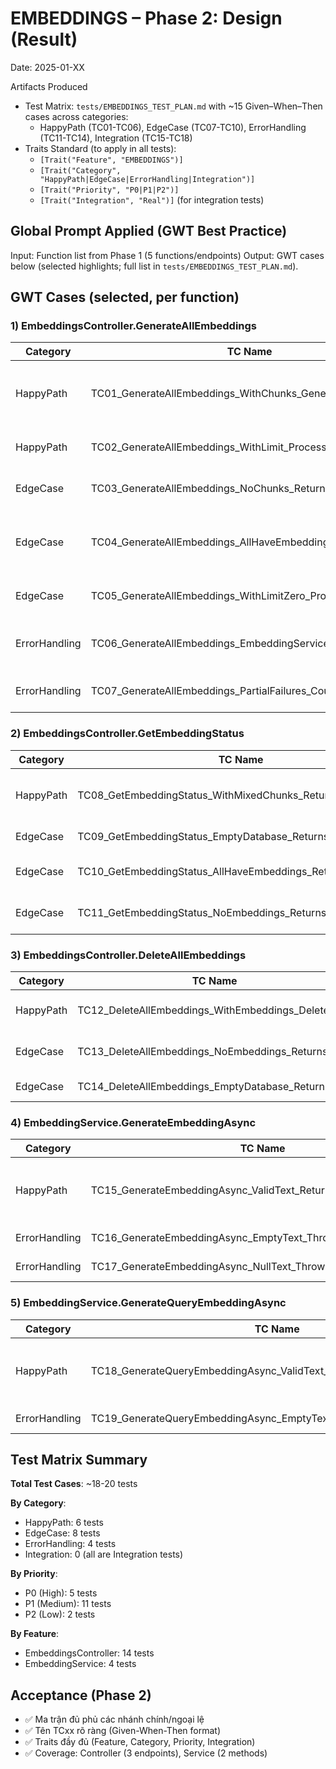 # EMBEDDINGS – Phase 2: Design (Result)

Date: 2025-01-XX

Artifacts Produced
- Test Matrix: `tests/EMBEDDINGS_TEST_PLAN.md` with ~15 Given–When–Then cases across categories:
  - HappyPath (TC01-TC06), EdgeCase (TC07-TC10), ErrorHandling (TC11-TC14), Integration (TC15-TC18)
- Traits Standard (to apply in all tests):
  - `[Trait("Feature", "EMBEDDINGS")]`
  - `[Trait("Category", "HappyPath|EdgeCase|ErrorHandling|Integration")]`
  - `[Trait("Priority", "P0|P1|P2")]`
  - `[Trait("Integration", "Real")]` (for integration tests)

## Global Prompt Applied (GWT Best Practice)

Input: Function list from Phase 1 (5 functions/endpoints)
Output: GWT cases below (selected highlights; full list in `tests/EMBEDDINGS_TEST_PLAN.md`).

## GWT Cases (selected, per function)

### 1) EmbeddingsController.GenerateAllEmbeddings

| Category | TC Name | Given | When | Then | Traits |
|----------|---------|-------|------|------|--------|
| HappyPath | TC01_GenerateAllEmbeddings_WithChunks_GeneratesEmbeddings | chunks exist without embeddings, EmbeddingService configured | POST /api/v1/admin/embeddings/generate-all | 200 + processed count, embeddings saved | Feature=EMBEDDINGS; P0; Integration=Real |
| HappyPath | TC02_GenerateAllEmbeddings_WithLimit_ProcessesLimitedChunks | chunks exist, limit=5 provided | POST /api/v1/admin/embeddings/generate-all?limit=5 | 200 + processed=5 | Feature=EMBEDDINGS; P0; Integration=Real |
| EdgeCase | TC03_GenerateAllEmbeddings_NoChunks_ReturnsOk | empty database | POST /api/v1/admin/embeddings/generate-all | 200 + processed=0 | Feature=EMBEDDINGS; P1; Integration=Real |
| EdgeCase | TC04_GenerateAllEmbeddings_AllHaveEmbeddings_ReturnsOk | all chunks already have embeddings | POST /api/v1/admin/embeddings/generate-all | 200 + message "All chunks already have embeddings" | Feature=EMBEDDINGS; P1; Integration=Real |
| EdgeCase | TC05_GenerateAllEmbeddings_WithLimitZero_ProcessesZero | limit=0 provided | POST /api/v1/admin/embeddings/generate-all?limit=0 | 200 + processed=0 | Feature=EMBEDDINGS; P2; Integration=Real |
| ErrorHandling | TC06_GenerateAllEmbeddings_EmbeddingServiceNull_Returns400 | EmbeddingService is null | POST /api/v1/admin/embeddings/generate-all | 400 BadRequest + error message | Feature=EMBEDDINGS; P0; Integration=Real |
| ErrorHandling | TC07_GenerateAllEmbeddings_PartialFailures_CountsErrors | some chunks fail (API errors) | POST /api/v1/admin/embeddings/generate-all | 200 + processed > 0, errors > 0 | Feature=EMBEDDINGS; P1; Integration=Real |

### 2) EmbeddingsController.GetEmbeddingStatus

| Category | TC Name | Given | When | Then | Traits |
|----------|---------|-------|------|------|--------|
| HappyPath | TC08_GetEmbeddingStatus_WithMixedChunks_ReturnsStatus | chunks with/without embeddings | GET /api/v1/admin/embeddings/status | 200 + total, withEmbedding, withoutEmbedding, percentage | Feature=EMBEDDINGS; P0; Integration=Real |
| EdgeCase | TC09_GetEmbeddingStatus_EmptyDatabase_ReturnsZero | empty database | GET /api/v1/admin/embeddings/status | 200 + total=0, percentage="0.00" | Feature=EMBEDDINGS; P1; Integration=Real |
| EdgeCase | TC10_GetEmbeddingStatus_AllHaveEmbeddings_Returns100Percent | all chunks have embeddings | GET /api/v1/admin/embeddings/status | 200 + percentage="100.00" | Feature=EMBEDDINGS; P1; Integration=Real |
| EdgeCase | TC11_GetEmbeddingStatus_NoEmbeddings_Returns0Percent | no chunks have embeddings | GET /api/v1/admin/embeddings/status | 200 + percentage="0.00" | Feature=EMBEDDINGS; P1; Integration=Real |

### 3) EmbeddingsController.DeleteAllEmbeddings

| Category | TC Name | Given | When | Then | Traits |
|----------|---------|-------|------|------|--------|
| HappyPath | TC12_DeleteAllEmbeddings_WithEmbeddings_DeletesAll | chunks with embeddings | DELETE /api/v1/admin/embeddings/all | 200 + deleted count > 0 | Feature=EMBEDDINGS; P1; Integration=Real |
| EdgeCase | TC13_DeleteAllEmbeddings_NoEmbeddings_ReturnsZero | no chunks have embeddings | DELETE /api/v1/admin/embeddings/all | 200 + deleted=0 | Feature=EMBEDDINGS; P1; Integration=Real |
| EdgeCase | TC14_DeleteAllEmbeddings_EmptyDatabase_ReturnsZero | empty database | DELETE /api/v1/admin/embeddings/all | 200 + deleted=0 | Feature=EMBEDDINGS; P1; Integration=Real |

### 4) EmbeddingService.GenerateEmbeddingAsync

| Category | TC Name | Given | When | Then | Traits |
|----------|---------|-------|------|------|--------|
| HappyPath | TC15_GenerateEmbeddingAsync_ValidText_ReturnsVector | valid text, Gemini API available | GenerateEmbeddingAsync("test text") | Returns List<float> with 768 dimensions | Feature=EMBEDDINGS; P1; Integration=Real |
| ErrorHandling | TC16_GenerateEmbeddingAsync_EmptyText_ThrowsArgumentException | empty text | GenerateEmbeddingAsync("") | Throws ArgumentException | Feature=EMBEDDINGS; P0; Integration=Real |
| ErrorHandling | TC17_GenerateEmbeddingAsync_NullText_ThrowsArgumentException | null text | GenerateEmbeddingAsync(null) | Throws ArgumentException | Feature=EMBEDDINGS; P0; Integration=Real |

### 5) EmbeddingService.GenerateQueryEmbeddingAsync

| Category | TC Name | Given | When | Then | Traits |
|----------|---------|-------|------|------|--------|
| HappyPath | TC18_GenerateQueryEmbeddingAsync_ValidText_ReturnsVector | valid text, Gemini API available | GenerateQueryEmbeddingAsync("test query") | Returns List<float> with 768 dimensions | Feature=EMBEDDINGS; P1; Integration=Real |
| ErrorHandling | TC19_GenerateQueryEmbeddingAsync_EmptyText_ThrowsArgumentException | empty text | GenerateQueryEmbeddingAsync("") | Throws ArgumentException | Feature=EMBEDDINGS; P0; Integration=Real |

## Test Matrix Summary

**Total Test Cases**: ~18-20 tests

**By Category**:
- HappyPath: 6 tests
- EdgeCase: 8 tests
- ErrorHandling: 4 tests
- Integration: 0 (all are Integration tests)

**By Priority**:
- P0 (High): 5 tests
- P1 (Medium): 11 tests
- P2 (Low): 2 tests

**By Feature**:
- EmbeddingsController: 14 tests
- EmbeddingService: 4 tests

## Acceptance (Phase 2)

- ✅ Ma trận đủ phủ các nhánh chính/ngoại lệ
- ✅ Tên TCxx rõ ràng (Given-When-Then format)
- ✅ Traits đầy đủ (Feature, Category, Priority, Integration)
- ✅ Coverage: Controller (3 endpoints), Service (2 methods)

